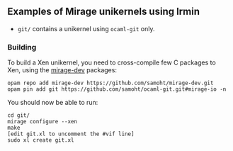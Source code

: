 ## Examples of Mirage unikernels using Irmin

- `git/` contains a unikernel using `ocaml-git` only.

### Building

To build a Xen unikernel, you need to
cross-compile few C packages to Xen, using the
[mirage-dev](https://github.com/mirage/mirage-dev) packages:

```
opam repo add mirage-dev https://github.com/samoht/mirage-dev.git
opam pin add git https://github.com/samoht/ocaml-git.git#mirage-io -n
```

You should now be able to run:

```shell
cd git/
mirage configure --xen
make
[edit git.xl to uncomment the #vif line]
sudo xl create git.xl
```
